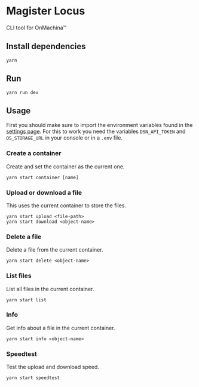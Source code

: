 # Magister Locus

CLI tool for OnMachina™️

## Install dependencies

```console
yarn
```

## Run

```console
yarn run dev
```

## Usage

First you should make sure to import the environment variables found in the [settings page](https://demo.onmachina.io/settings). For this to work you need the variables `DSN_API_TOKEN` and `OS_STORAGE_URL` in your console or in a `.env` file.

### Create a container

Create and set the container as the current one.

```console
yarn start container [name]
```

### Upload or download a file

This uses the current container to store the files.

```console
yarn start upload <file-path>
yarn start download <object-name>
```

### Delete a file

Delete a file from the current container.

```console
yarn start delete <object-name>
```

### List files

List all files in the current container.

```console
yarn start list
```

### Info

Get info about a file in the current container.

```console
yarn start info <object-name>
```

### Speedtest

Test the upload and download speed.

```console
yarn start speedtest
```
